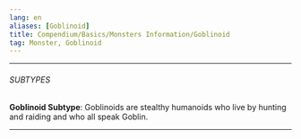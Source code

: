 ```yaml
---
lang: en
aliases: [Goblinoid]
title: Compendium/Basics/Monsters Information/Goblinoid
tag: Monster, Goblinoid
---
```



---

###### SUBTYPES


**Goblinoid Subtype**: Goblinoids are stealthy humanoids who live by hunting and raiding and who all speak Goblin.



---
  